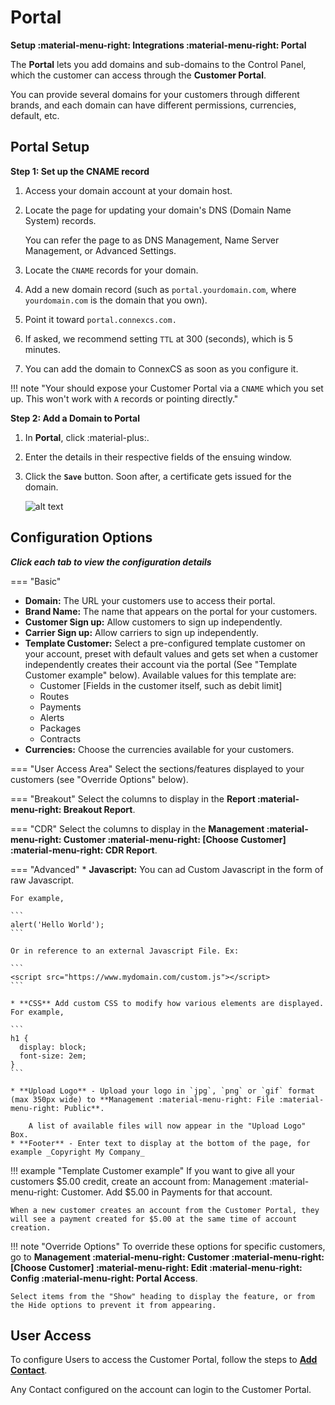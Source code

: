# Portal

**Setup :material-menu-right: Integrations :material-menu-right: Portal**

The **Portal** lets you add domains and sub-domains to the Control Panel, which the customer can access through the **Customer Portal**.

You can provide several domains for your customers through different brands, and each domain can have different permissions, currencies, default, etc.

## Portal Setup

**Step 1: Set up the CNAME record**

1. Access your domain account at your domain host.
2. Locate the page for updating your domain's DNS (Domain Name System) records.

    You can refer the page to as DNS Management, Name Server Management, or Advanced Settings.

3. Locate the `CNAME` records for your domain.

4. Add a new domain record (such as `portal.yourdomain.com`, where `yourdomain.com` is the domain that you own).

5. Point it toward `portal.connexcs.com.`

6. If asked, we recommend setting `TTL` at 300 (seconds), which is 5 minutes.

7. You can add the domain to ConnexCS as soon as you configure it.

!!! note "Your should expose your Customer Portal via a `CNAME` which you set up. This won't work with `A` records or pointing directly."

**Step 2: Add a Domain to Portal**

1. In **Portal**, click :material-plus:.
2. Enter the details in their respective fields of the ensuing window.
3. Click the **`Save`** button. Soon after, a certificate gets issued for the domain.

    ![alt text][portal]

## Configuration Options

**_Click each tab to view the configuration details_**

=== "Basic"

* **Domain:** The URL your customers use to access their portal.
* **Brand Name:** The name that appears on the portal for your customers.
* **Customer Sign up:** Allow customers to sign up independently.
* **Carrier Sign up:** Allow carriers to sign up independently.
* **Template Customer:** Select a pre-configured template customer on your account, preset with default values and gets set when a customer independently creates their account via the portal (See "Template Customer example" below).
Available values for this template are:
    * Customer [Fields in the customer itself, such as debit limit]
    * Routes
    * Payments
    * Alerts
    * Packages
    * Contracts
* **Currencies:** Choose the currencies available for your customers.

=== "User Access Area"
    Select the sections/features displayed to your customers (see "Override Options" below).

=== "Breakout"
    Select the columns to display in the **Report :material-menu-right: Breakout Report**.

=== "CDR"
    Select the columns to display in the **Management :material-menu-right: Customer :material-menu-right: [Choose Customer] :material-menu-right: CDR Report**.

=== "Advanced"
    * **Javascript:** You can ad Custom Javascript in the form of raw Javascript.

    For example,

    ```
    alert('Hello World');
    ```

    Or in reference to an external Javascript File. Ex:

    ```
    <script src="https://www.mydomain.com/custom.js"></script>
    ```

    * **CSS** Add custom CSS to modify how various elements are displayed. For example,

    ```
    h1 {
      display: block;
      font-size: 2em;
    }
    ```

    * **Upload Logo** - Upload your logo in `jpg`, `png` or `gif` format (max 350px wide) to **Management :material-menu-right: File :material-menu-right: Public**. 
    
        A list of available files will now appear in the "Upload Logo" Box.
    * **Footer** - Enter text to display at the bottom of the page, for example _Copyright My Company_

!!! example "Template Customer example"
    If you want to give all your customers $5.00 credit, create an account from: Management :material-menu-right: Customer. Add $5.00 in Payments for that account.

    When a new customer creates an account from the Customer Portal, they will see a payment created for $5.00 at the same time of account creation.

!!! note "Override Options"
    To override these options for specific customers, go to **Management :material-menu-right: Customer :material-menu-right: [Choose Customer] :material-menu-right: Edit :material-menu-right: Config :material-menu-right: Portal Access**.

    Select items from the "Show" heading to display the feature, or from the Hide options to prevent it from appearing.

## User Access

To configure Users to access the Customer Portal, follow the steps to [**Add Contact**](https://docs.connexcs.com/customer/main/#contacts).

Any Contact configured on the account can login to the Customer Portal.

[portal]: /setup/img/portal.png "Portal"
